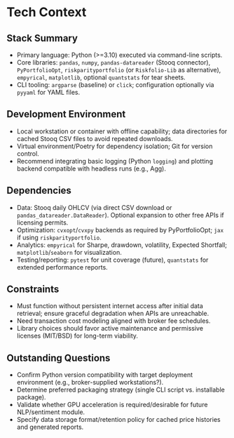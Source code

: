 # Tech Context

## Stack Summary

- Primary language: Python (>=3.10) executed via command-line scripts.
- Core libraries: `pandas`, `numpy`, `pandas-datareader` (Stooq connector), `PyPortfolioOpt`, `riskparityportfolio` (or `Riskfolio-Lib` as alternative), `empyrical`, `matplotlib`, optional `quantstats` for tear sheets.
- CLI tooling: `argparse` (baseline) or `click`; configuration optionally via `pyyaml` for YAML files.

## Development Environment

- Local workstation or container with offline capability; data directories for cached Stooq CSV files to avoid repeated downloads.
- Virtual environment/Poetry for dependency isolation; Git for version control.
- Recommend integrating basic logging (Python `logging`) and plotting backend compatible with headless runs (e.g., Agg).

## Dependencies

- Data: Stooq daily OHLCV (via direct CSV download or `pandas_datareader.DataReader`). Optional expansion to other free APIs if licensing permits.
- Optimization: `cvxopt`/`cvxpy` backends as required by PyPortfolioOpt; `jax` if using `riskparityportfolio`.
- Analytics: `empyrical` for Sharpe, drawdown, volatility, Expected Shortfall; `matplotlib`/`seaborn` for visualization.
- Testing/reporting: `pytest` for unit coverage (future), `quantstats` for extended performance reports.

## Constraints

- Must function without persistent internet access after initial data retrieval; ensure graceful degradation when APIs are unreachable.
- Need transaction cost modeling aligned with broker fee schedules.
- Library choices should favor active maintenance and permissive licenses (MIT/BSD) for long-term viability.

## Outstanding Questions

- Confirm Python version compatibility with target deployment environment (e.g., broker-supplied workstations?).
- Determine preferred packaging strategy (single CLI script vs. installable package).
- Validate whether GPU acceleration is required/desirable for future NLP/sentiment module.
- Specify data storage format/retention policy for cached price histories and generated reports.
